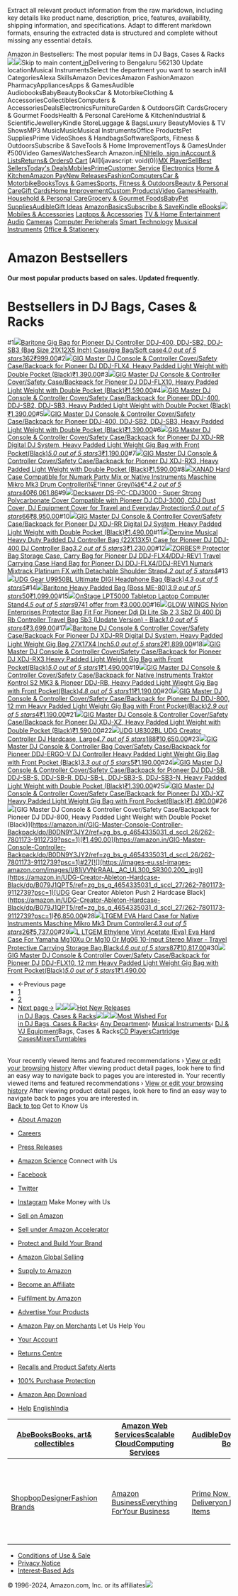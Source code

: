 Extract all relevant product information from the raw markdown, including key details like product name, description, price, features, availability, shipping information, and specifications. Adapt to different markdown formats, ensuring the extracted data is structured and complete without missing any essential details.

Amazon.in Bestsellers: The most popular items in DJ Bags, Cases & Racks![](//fls-eu.amazon.in/1/batch/1/OP/A21TJRUUN4KGV:262-7801173-9112739:G8VQETQ20NC9QJ04YKRQ$uedata=s:%2Frd%2Fuedata%3Fstaticb%26id%3DG8VQETQ20NC9QJ04YKRQ:0)![](https://m.media-amazon.com/images/G/31/gno/sprites/nav-sprite-global-1x-reorg-privacy._CB541718031_.png)Skip to main content[.in](/ref=nav_logo)Delivering to Bengaluru 562130  Update locationMusical InstrumentsSelect the department you want to search inAll CategoriesAlexa SkillsAmazon DevicesAmazon FashionAmazon PharmacyAppliancesApps & GamesAudible AudiobooksBabyBeautyBooksCar & MotorbikeClothing & AccessoriesCollectiblesComputers & AccessoriesDealsElectronicsFurnitureGarden & OutdoorsGift CardsGrocery & Gourmet FoodsHealth & Personal CareHome & KitchenIndustrial & ScientificJewelleryKindle StoreLuggage & BagsLuxury BeautyMovies & TV ShowsMP3 MusicMusicMusical InstrumentsOffice ProductsPet SuppliesPrime VideoShoes & HandbagsSoftwareSports, Fitness & OutdoorsSubscribe & SaveTools & Home ImprovementToys & GamesUnder ₹500Video GamesWatchesSearch Amazon.in[EN](/customer-preferences/edit?ie=UTF8&preferencesReturnUrl=%2F&ref_=topnav_lang)[Hello, sign inAccount & Lists](https://www.amazon.in/ap/signin?openid.pape.max_auth_age=0&openid.return_to=https%3A%2F%2Fwww.amazon.in%2Fgp%2Fbestsellers%2Fmusical-instruments%2F4654335031%2Fref%3Dzg_bs_nav_musical-instruments_2_4654316031%2F%3Fie%3DUTF8%26ref_%3Dnav_ya_signin&openid.identity=http%3A%2F%2Fspecs.openid.net%2Fauth%2F2.0%2Fidentifier_select&openid.assoc_handle=inflex&openid.mode=checkid_setup&openid.claimed_id=http%3A%2F%2Fspecs.openid.net%2Fauth%2F2.0%2Fidentifier_select&openid.ns=http%3A%2F%2Fspecs.openid.net%2Fauth%2F2.0)[Returns& Orders](/gp/css/order-history?ref_=nav_orders_first)[0 Cart](/gp/cart/view.html?ref_=nav_cart) [All](javascript: void(0))[MX Player](/minitv?ref_=nav_avod_desktop_topnav)[Sell](/b/32702023031?node=32702023031&ld=AZINSOANavDesktop_T3&ref_=nav_cs_sell_T3)[Best Sellers](/gp/bestsellers/?ref_=nav_cs_bestsellers)[Today's Deals](/deals?ref_=nav_cs_gb)[Mobiles](/mobile-phones/b/?ie=UTF8&node=1389401031&ref_=nav_cs_mobiles)[Prime](/prime?ref_=nav_cs_primelink_nonmember)[Customer Service](/gp/help/customer/display.html?nodeId=200507590&ref_=nav_cs_help) [Electronics](/electronics/b/?ie=UTF8&node=976419031&ref_=nav_cs_electronics) [Home & Kitchen](/Home-Kitchen/b/?ie=UTF8&node=976442031&ref_=nav_cs_home)[Amazon Pay](/gp/sva/dashboard?ref_=nav_cs_apay)[New Releases](/gp/new-releases/?ref_=nav_cs_newreleases)[Fashion](/gp/browse.html?node=6648217031&ref_=nav_cs_fashion)[Computers](/computers-and-accessories/b/?ie=UTF8&node=976392031&ref_=nav_cs_pc)[Car & Motorbike](/Car-Motorbike-Store/b/?ie=UTF8&node=4772060031&ref_=nav_cs_automotive)[Books](/Books/b/?ie=UTF8&node=976389031&ref_=nav_cs_books)[Toys & Games](/Toys-Games/b/?ie=UTF8&node=1350380031&ref_=nav_cs_toys)[Sports, Fitness & Outdoors](/Sports/b/?ie=UTF8&node=1984443031&ref_=nav_cs_sports)[Beauty & Personal Care](/beauty/b/?ie=UTF8&node=1355016031&ref_=nav_cs_beauty)[Gift Cards](/gift-card-store/b/?ie=UTF8&node=3704982031&ref_=nav_cs_gc)[Home Improvement](/Home-Improvement/b/?ie=UTF8&node=4286640031&ref_=nav_cs_hi)[Custom Products](/Amazon-Custom/b/?ie=UTF8&node=32615889031&ref_=nav_cs_custom)[Video Games](/video-games/b/?ie=UTF8&node=976460031&ref_=nav_cs_video_games)[Health, Household & Personal Care](/health-and-personal-care/b/?ie=UTF8&node=1350384031&ref_=nav_cs_hpc)[Grocery & Gourmet Foods](/Gourmet-Specialty-Foods/b/?ie=UTF8&node=2454178031&ref_=nav_cs_grocery)[Baby](/Baby/b/?ie=UTF8&node=1571274031&ref_=nav_cs_baby)[Pet Supplies](/Pet-Supplies/b/?ie=UTF8&node=2454181031&ref_=nav_cs_pets)[Audible](/Audible-Books-and-Originals/b/?ie=UTF8&node=17941593031&ref_=nav_cs_audible)[Gift Ideas](/gcx/-/gfhz/?ref_=nav_cs_giftfinder) [AmazonBasics](/b/?node=6637738031&ref_=nav_cs_amazonbasics)[Subscribe & Save](/auto-deliveries/landing?ref_=nav_cs_sns)[Kindle eBooks](/Kindle-eBooks/b/?ie=UTF8&node=1634753031&ref_=nav_cs_kindle_books)[![](https://m.media-amazon.com/images/G/31/img18/Electronics/Megamenu/Megamenu_Electronics_top._CB485947327_.png)](/electronics/b/?ie=UTF8&node=976419031&ref_=topnav_storetab_top_elec_mega) [Mobiles & Accessories](/b/?_encoding=UTF8&node=1389401031&ref_=sv_top_elec_mega_1)  [Laptops & Accessories](/b/?_encoding=UTF8&node=976392031&ref_=sv_top_elec_mega_2)  [TV & Home Entertainment](/b/?_encoding=UTF8&node=1389375031&ref_=sv_top_elec_mega_3)  [Audio](/b/?_encoding=UTF8&node=1389335031&ref_=sv_top_elec_mega_4)  [Cameras](/b/?_encoding=UTF8&node=1388977031&ref_=sv_top_elec_mega_5)  [Computer Peripherals](/b/?_encoding=UTF8&node=1375248031&ref_=sv_top_elec_mega_6)  [Smart Technology](/b/?_encoding=UTF8&node=13773797031&ref_=sv_top_elec_mega_7)  [Musical Instruments](/b/?_encoding=UTF8&node=3677697031&ref_=sv_top_elec_mega_8)  [Office & Stationery](/b/?_encoding=UTF8&node=2454172031&ref_=sv_top_elec_mega_9) 

Amazon Bestsellers
==================

#### Our most popular products based on sales. Updated frequently.

Bestsellers in DJ Bags, Cases & Racks
=====================================

#1[![](https://images-eu.ssl-images-amazon.com/images/I/91GOGM-4pHL._AC_UL300_SR300,200_.jpg)](https://amazon.in/Baritone-Pioneer-Controller-DDJ-400-21X13X4/dp/B07H85FSY3/ref=zg_bs_g_4654335031_d_sccl_1/262-7801173-9112739?psc=1)[Baritone Gig Bag for Pioneer DJ Controller DDJ-400, DDJ-SB2, DDJ-SB3 (Bag Size 21X12X5 Inch) Case/gig Bag/Soft case](https://amazon.in/Baritone-Pioneer-Controller-DDJ-400-21X13X4/dp/B07H85FSY3/ref=zg_bs_g_4654335031_d_sccl_1/262-7801173-9112739?psc=1)[*4.0 out of 5 stars*362](/product-reviews/B07H85FSY3/ref=zg_bs_g_4654335031_d_sccl_1_cr/262-7801173-9112739)[₹999.00](/Baritone-Pioneer-Controller-DDJ-400-21X13X4/dp/B07H85FSY3/ref=zg_bs_g_4654335031_d_sccl_1/262-7801173-9112739?psc=1)#2[![](https://images-eu.ssl-images-amazon.com/images/I/710mWq2GyuL._AC_UL300_SR300,200_.jpg)](https://amazon.in/GIG-Master-Controller-Backpack-DDJ-FLX4/dp/B0DN9WSMFD/ref=zg_bs_g_4654335031_d_sccl_2/262-7801173-9112739?psc=1)[GIG Master DJ Console & Controller Cover/Safety Case/Backpack for Pioneer DJ DDJ-FLX4, Heavy Padded Light Weight with Double Pocket (Black)](/GIG-Master-Controller-Backpack-DDJ-FLX4/dp/B0DN9WSMFD/ref=zg_bs_g_4654335031_d_sccl_2/262-7801173-9112739?psc=1)[₹1,390.00](/GIG-Master-Controller-Backpack-DDJ-FLX4/dp/B0DN9WSMFD/ref=zg_bs_g_4654335031_d_sccl_2/262-7801173-9112739?psc=1)#3[![](https://images-eu.ssl-images-amazon.com/images/I/710mWq2GyuL._AC_UL300_SR300,200_.jpg)](/GIG-Master-Controller-Backpack-DDJ-FLX10/dp/B0DN9VM5QM/ref=zg_bs_g_4654335031_d_sccl_3/262-7801173-9112739?psc=1)[GIG Master DJ Console & Controller Cover/Safety Case/Backpack for Pioneer DJ DDJ-FLX10, Heavy Padded Light Weight with Double Pocket (Black)](https://amazon.in/GIG-Master-Controller-Backpack-DDJ-FLX10/dp/B0DN9VM5QM/ref=zg_bs_g_4654335031_d_sccl_3/262-7801173-9112739?psc=1)[₹1,590.00](/GIG-Master-Controller-Backpack-DDJ-FLX10/dp/B0DN9VM5QM/ref=zg_bs_g_4654335031_d_sccl_3/262-7801173-9112739?psc=1)#4[![](https://images-eu.ssl-images-amazon.com/images/I/710mWq2GyuL._AC_UL300_SR300,200_.jpg)](/GIG-Master-Console-Controller-Backpack/dp/B0DN9WC6M9/ref=zg_bs_g_4654335031_d_sccl_4/262-7801173-9112739?psc=1)[GIG Master DJ Console & Controller Cover/Safety Case/Backpack for Pioneer DDJ-400, DDJ-SB2, DDJ-SB3, Heavy Padded Light Weight with Double Pocket (Black)](https:amazon.in/GIG-Master-Console-Controller-Backpack/dp/B0DN9WC6M9/ref=zg_bs_g_4654335031_d_sccl_4/262-7801173-9112739?psc=1)[₹1,390.00](https://amazon.in/GIG-Master-Console-Controller-Backpack/dp/B0DN9WC6M9/ref=zg_bs_g_4654335031_d_sccl_4/262-7801173-9112739?psc=1)#5[![](https://images-eu.ssl-images-amazon.com/images/I/710mWq2GyuL._AC_UL300_SR300,200_.jpg)](/Master-Pioneer-DDJ-400-DDJ-SB2-DDJ-SB3/dp/B0DN5YLZGC/ref=zg_bs_g_4654335031_d_sccl_5/262-7801173-9112739?psc=1)[GIG Master DJ Console & Controller Cover/Safety Case/Backpack for Pioneer DDJ-400, DDJ-SB2, DDJ-SB3, Heavy Padded Light Weight with Double Pocket (Black)](https:amazon.in/Master-Pioneer-DDJ-400-DDJ-SB2-DDJ-SB3/dp/B0DN5YLZGC/ref=zg_bs_g_4654335031_d_sccl_5/262-7801173-9112739?psc=1)[₹1,390.00](/Master-Pioneer-DDJ-400-DDJ-SB2-DDJ-SB3/dp/B0DN5YLZGC/ref=zg_bs_g_4654335031_d_sccl_5/262-7801173-9112739?psc=1)#6[![](https://images-eu.ssl-images-amazon.com/images/I/61mVoCgl8nL._AC_UL300_SR300,200_.jpg)](/Master-Pioneer-XDJ-RR-Digital-System/dp/B07X6NL3P6/ref=zg_bs_g_4654335031_d_sccl_6/262-7801173-9112739?psc=1)[GIG Master DJ Console & Controller Cover/Safety Case/Backpack for Pioneer DJ XDJ-RR Digital DJ System, Heavy Padded Light Weight Gig Bag with Front Pocket(Black)](https:amazon.in/Master-Pioneer-XDJ-RR-Digital-System/dp/B07X6NL3P6/ref=zg_bs_g_4654335031_d_sccl_6/262-7801173-9112739?psc=1)[*5.0 out of 5 stars*3](https://amazon.in/product-reviews/B07X6NL3P6/ref=zg_bs_g_4654335031_d_sccl_6_cr/262-7801173-9112739)[₹1,190.00](/Master-Pioneer-XDJ-RR-Digital-System/dp/B07X6NL3P6/ref=zg_bs_g_4654335031_d_sccl_6/262-7801173-9112739?psc=1)#7[![](https://images-eu.ssl-images-amazon.com/images/I/710mWq2GyuL._AC_UL300_SR300,200_.jpg)](/GIG-Master-Console-Controller-Backpack/dp/B0DN9X7HNB/ref=zg_bs_g_4654335031_d_sccl_7/262-7801173-9112739?psc=1)[GIG Master DJ Console & Controller Cover/Safety Case/Backpack for Pioneer DJ XDJ-RX3, Heavy Padded Light Weight with Double Pocket (Black)](https://amazon.in/GIG-Master-Console-Controller-Backpack/dp/B0DN9X7HNB/ref=zg_bs_g_4654335031_d_sccl_7/262-7801173-9112739?psc=1)[₹1,590.00](https://amazon.in/GIG-Master-Console-Controller-Backpack/dp/B0DN9X7HNB/ref=zg_bs_g_4654335031_d_sccl_7/262-7801173-9112739?psc=1)#8[![](https://images-eu.ssl-images-amazon.com/images/I/71YyPH39T8L._AC_UL300_SR300,200_.jpg)](/XANAD-Pioneer-Controller-Protective-Carrying/dp/B08H1ZG6Y8/ref=zg_bs_g_4654335031_d_sccl_8/262-7801173-9112739?psc=1)[XANAD Hard Case Compatible for Numark Party Mix or Native Instruments Maschine Mikro Mk3 Drum Controllerï¼Ë†Inner Greyï¼â€°](https://amazon.in/XANAD-Pioneer-Controller-Protective-Carrying/dp/B08H1ZG6Y8/ref=zg_bs_g_4654335031_d_sccl_8/262-7801173-9112739?psc=1)[*4.2 out of 5 stars*40](https://amazon.in/product-reviews/B08H1ZG6Y8/ref=zg_bs_g_4654335031_d_sccl_8_cr/262-7801173-9112739)[₹6,061.86](https://amazon.in/XANAD-Pioneer-Controller-Protective-Carrying/dp/B08H1ZG6Y8/ref=zg_bs_g_4654335031_d_sccl_8/262-7801173-9112739?psc=1)#9[![](https://images-eu.ssl-images-amazon.com/images/I/51Yf-QtUPDL._AC_UL300_SR300,200_.jpg)](/Decksaver-Pioneer-CDJ-3000-Cover-DS-PC-CDJ3000/dp/B08PC3R5HY/ref=zg_bs_g_4654335031_d_sccl_9/262-7801173-9112739?psc=1)[Decksaver DS-PC-CDJ3000 - Super Strong Polycarbonate Cover Compatible with Pioneer DJ CDJ-3000, CDJ Dust Cover, DJ Equipment Cover for Travel and Everyday Protection](https://amazon.in/Decksaver-Pioneer-CDJ-3000-Cover-DS-PC-CDJ3000/dp/B08PC3R5HY/ref=zg_bs_g_4654335031_d_sccl_9/262-7801173-9112739?psc=1)[*5.0 out of 5 stars*66](https://amazon.in/product-reviews/B08PC3R5HY/ref=zg_bs_g_4654335031_d_sccl_9_cr/262-7801173-9112739)[₹8,950.00](https://amazon.in/Decksaver-Pioneer-CDJ-3000-Cover-DS-PC-CDJ3000/dp/B08PC3R5HY/ref=zg_bs_g_4654335031_d_sccl_9/262-7801173-9112739?psc=1)#10[![](https://images-eu.ssl-images-amazon.com/images/I/710mWq2GyuL._AC_UL300_SR300,200_.jpg)](https://amazon.in/GIG-Master-Console-Controller-Backpack/dp/B0DN9SYPGM/ref=zg_bs_g_4654335031_d_sccl_10/262-7801173-9112739?psc=1)[GIG Master DJ Console & Controller Cover/Safety Case/Backpack for Pioneer DJ XDJ-RR Digital DJ System, Heavy Padded Light Weight with Double Pocket (Black)](https://amazon.in/GIG-Master-Console-Controller-Backpack/dp/B0DN9SYPGM/ref=zg_bs_g_4654335031_d_sccl_10/262-7801173-9112739?psc=1)[₹1,490.00](https://amazon.in/GIG-Master-Console-Controller-Backpack/dp/B0DN9SYPGM/ref=zg_bs_g_4654335031_d_sccl_10/262-7801173-9112739?psc=1)#11[![](https://images-eu.ssl-images-amazon.com/images/I/611mn5Kqk3L._AC_UL300_SR300,200_.jpg)](https://amazon.in/Denvine-Musical-Controller-22X13X5-Pioneer/dp/B0C1T4V4FT/ref=zg_bs_g_4654335031_d_sccl_11/262-7801173-9112739?psc=1)[Denvine Musical Heavy Duty Padded DJ Controller Bag (22X13X5) Case for Pioneer DJ DDJ-400 DJ Controller Bag](https://amazon.in/Denvine-Musical-Controller-22X13X5-Pioneer/dp/B0C1T4V4FT/ref=zg_bs_g_4654335031_d_sccl_11/262-7801173-9112739?psc=1)[*3.2 out of 5 stars*3](https://amazon.in/product-reviews/B0C1T4V4FT/ref=zg_bs_g_4654335031_d_sccl_11_cr/262-7801173-9112739)[₹1,230.00](https://amazon.in/Denvine-Musical-Controller-22X13X5-Pioneer/dp/B0C1T4V4FT/ref=zg_bs_g_4654335031_d_sccl_11/262-7801173-9112739?psc=1)#12[![](https://images-eu.ssl-images-amazon.com/images/I/61krzw+t3IL._AC_UL300_SR300,200_.jpg)](https://amazon.in/DDJ-FLX4-DDJ-REV1-Carrying-Mixtrack-Detachable/dp/B0CJ92WQ1H/ref=zg_bs_g_4654335031_d_sccl_12/262-7801173-9112739?psc=1)[ZORBES® Protector Bag Storage Case, Carry Bag for Pioneer DJ DDJ-FLX4/DDJ-REV1 Travel Carrying Case Hand Bag for Pioneer DJ DDJ-FLX4/DDJ-REV1 Numark Mixtrack Platinum FX with Detachable Shoulder Strap](https://amazon.in/DDJ-FLX4-DDJ-REV1-Carrying-Mixtrack-Detachable/dp/B0CJ92WQ1H/ref=zg_bs_g_4654335031_d_sccl_12/262-7801173-9112739?psc=1)[*4.2 out of 5 stars*4](https://amazon.in/product-reviews/B0CJ92WQ1H/ref=zg_bs_g_4654335031_d_sccl_12_cr/262-7801173-9112739)#13[![](https://images-eu.ssl-images-amazon.com/images/I/716ZbUGJZSL._AC_UL300_SR300,200_.jpg)](https://amazon.in/UDG-Ultimate-DIGI-Headphone-Black/dp/B079J4VRM8/ref=zg_bs_g_4654335031_d_sccl_13/262-7801173-9112739?psc=1)[UDG Gear U9950BL Ultimate DIGI Headphone Bag (Black)](https://amazon.in/UDG-Ultimate-DIGI-Headphone-Black/dp/B079J4VRM8/ref=zg_bs_g_4654335031_d_sccl_13/262-7801173-9112739?psc=1)[*4.3 out of 5 stars*5](https://amazon.in/product-reviews/B079J4VRM8/ref=zg_bs_g_4654335031_d_sccl_13_cr/262-7801173-9112739)#14[![](https://images-eu.ssl-images-amazon.com/images/I/91GOGM-4pHL._AC_UL300_SR300,200_.jpg)](https://amazon.in/Baritone-Guitar-Multi-effects-Padded-5inches/dp/B079NCBTRJ/ref=zg_bs_g_4654335031_d_sccl_14/262-7801173-9112739?psc=1)[Baritone Heavy Padded Bag (Boss ME-80)](https://amazon.in/Baritone-Guitar-Multi-effects-Padded-5inches/dp/B079NCBTRJ/ref=zg_bs_g_4654335031_d_sccl_14/262-7801173-9112739?psc=1)[*3.9 out of 5 stars*50](https://amazon.in/product-reviews/B079NCBTRJ/ref=zg_bs_g_4654335031_d_sccl_14_cr/262-7801173-9112739)[₹1,099.00](https://amazon.in/Baritone-Guitar-Multi-effects-Padded-5inches/dp/B079NCBTRJ/ref=zg_bs_g_4654335031_d_sccl_14/262-7801173-9112739?psc=1)#15[![](https://images-eu.ssl-images-amazon.com/images/I/51YWCDXTIQL._AC_UL300_SR300,200_.jpg)](https://amazon.in/On-Stage-LPT5000-Laptop-Computer-Stand/dp/B001AYONXU/ref=zg_bs_g_4654335031_d_sccl_15/262-7801173-9112739?psc=1)[OnStage LPT5000 Tabletop Laptop Computer Stand](https://amazon.in/On-Stage-LPT5000-Laptop-Computer-Stand/dp/B001AYONXU/ref=zg_bs_g_4654335031_d_sccl_15/262-7801173-9112739?psc=1)[*4.5 out of 5 stars*974](https://amazon.in/product-reviews/B001AYONXU/ref=zg_bs_g_4654335031_d_sccl_15_cr/262-7801173-9112739)[1 offer from ₹3,000.00](https://amazon.in/On-Stage-LPT5000-Laptop-Computer-Stand/dp/B001AYONXU/ref=zg_bs_g_4654335031_d_sccl_15/262-7801173-9112739?psc=1)#16[![](https://images-eu.ssl-images-amazon.com/images/I/6169eoq8i4L._AC_UL300_SR300,200_.jpg)](/Enterprises-Protector-Pioneer-Controller-Version/dp/B0C1T1GGVV/ref=zg_bs_g_4654335031_d_sccl_16/262-7801173-9112739?psc=1)[GLOW WINGS Nylon Enterprises Protector Bag Fit For Pioneer Ddj Dj Lite Sb 2 3 Sb2 Dj 400 Dj Rb Controller Travel Bag Sb3 (Update Version) - Black](https://amazon.in/Enterprises-Protector-Pioneer-Controller-Version/dp/B0C1T1GGVV/ref=zg_bs_g_4654335031_d_sccl_16/262-7801173-9112739?psc=1)[*1.0 out of 5 stars*4](https://amazon.in/product-reviews/B0C1T1GGVV/ref=zg_bs_g_4654335031_d_sccl_16_cr/262-7801173-9112739)[₹3,699.00](https://amazon.in/Enterprises-Protector-Pioneer-Controller-Version/dp/B0C1T1GGVV/ref=zg_bs_g_4654335031_d_sccl_16/262-7801173-9112739?psc=1)#17[![](https://images-eu.ssl-images-amazon.com/images/I/81NjalS7kdL._AC_UL300_SR300,200_.jpg)](https://amazon.in/Baritone-Console-Controller-Backpack-Pioneer/dp/B07YSM8FZH/ref=zg_bs_g_4654335031_d_sccl_17/262-7801173-9112739?psc=1)[Baritone DJ Console & Controller Cover/Safety Case/Backpack For Pioneer DJ XDJ-RR Digital DJ System, Heavy Padded Light Weight Gig Bag 27X17X4 Inch](https://amazon.in/Baritone-Console-Controller-Backpack-Pioneer/dp/B07YSM8FZH/ref=zg_bs_g_4654335031_d_sccl_17/262-7801173-9112739?psc=1)[*5.0 out of 5 stars*2](https://amazon.in/product-reviews/B07YSM8FZH/ref=zg_bs_g_4654335031_d_sccl_17_cr/262-7801173-9112739)[₹1,899.00](https://amazon.in/Baritone-Console-Controller-Backpack-Pioneer/dp/B07YSM8FZH/ref=zg_bs_g_4654335031_d_sccl_17/262-7801173-9112739?psc=1)#18[![](https://images-eu.ssl-images-amazon.com/images/I/61mVoCgl8nL._AC_UL300_SR300,200_.jpg)](https://amazon.in/GIG-Master-DJ-Pioneer-XDJ-RX3/dp/B0D69W9FGB/ref=zg_bs_g_4654335031_d_sccl_18/262-7801173-9112739?psc=1)[GIG Master DJ Console & Controller Cover/Safety Case/Backpack for Pioneer DJ XDJ-RX3 Heavy Padded Light Weight Gig Bag with Front Pocket(Black)](https://amazon.in/GIG-Master-DJ-Pioneer-XDJ-RX3/dp/B0D69W9FGB/ref=zg_bs_g_4654335031_d_sccl_18/262-7801173-9112739?psc=1)[*5.0 out of 5 stars*1](https://amazon.in/product-reviews/B0D69W9FGB/ref=zg_bs_g_4654335031_d_sccl_18_cr/262-7801173-9112739)[₹1,490.00](https://amazon.in/GIG-Master-DJ-Pioneer-XDJ-RX3/dp/B0D69W9FGB/ref=zg_bs_g_4654335031_d_sccl_18/262-7801173-9112739?psc=1)#19[![](https://images-eu.ssl-images-amazon.com/images/I/81cvO9zWpBL._AC_UL300_SR300,200_.jpg)](https://amazon.in/GIG-Master-DJ-Pioneer-XDJ-RX3/dp/B0D69W9FGB/ref=zg_bs_g_4654335031_d_sccl_18/262-7801173-9112739?psc=1/GIG-Master-Native-Traktor-Kontrol/dp/B07X98LP2T/ref=zg_bs_g_4654335031_d_sccl_19/262-7801173-9112739?psc=1)[GIG Master DJ Console & Controller Cover/Safety Case/Backpack for Native Instruments Traktor Kontrol S2 MK3 & Pioneer DDJ-RB, Heavy Padded Light Wieght Gig Bag with Front Pocket(Black)](https://amazon.in/GIG-Master-Native-Traktor-Kontrol/dp/B07X98LP2T/ref=zg_bs_g_4654335031_d_sccl_19/262-7801173-9112739?psc=1)[*4.8 out of 5 stars*11](https://amazon.in/product-reviews/B07X98LP2T/ref=zg_bs_g_4654335031_d_sccl_19_cr/262-7801173-9112739)[₹1,190.00](https://amazon.in/GIG-Master-Native-Traktor-Kontrol/dp/B07X98LP2T/ref=zg_bs_g_4654335031_d_sccl_19/262-7801173-9112739?psc=1)#20[![](https://images-eu.ssl-images-amazon.com/images/I/61mVoCgl8nL._AC_UL300_SR300,200_.jpg)](https://amazon.in/GIG-Master-DJ-Pioneer-DDJ-800/dp/B07X9CSVCT/ref=zg_bs_g_4654335031_d_sccl_20/262-7801173-9112739?psc=1)[GIG Master DJ Console & Controller Cover/Safety Case/Backpack for Pioneer DJ DDJ-800, 12 mm Heavy Padded Light Weight Gig Bag with Front Pocket(Black)](https://amazon.in/GIG-Master-DJ-Pioneer-DDJ-800/dp/B07X9CSVCT/ref=zg_bs_g_4654335031_d_sccl_20/262-7801173-9112739?psc=1)[*2.9 out of 5 stars*4](https://amazon.in/product-reviews/B07X9CSVCT/ref=zg_bs_g_4654335031_d_sccl_20_cr/262-7801173-9112739)[₹1,190.00](https://amazon.in/GIG-Master-DJ-Pioneer-DDJ-800/dp/B07X9CSVCT/ref=zg_bs_g_4654335031_d_sccl_20/262-7801173-9112739?psc=1)#21[![](https://images-eu.ssl-images-amazon.com/images/I/710mWq2GyuL._AC_UL300_SR300,200_.jpg)](https://amazon.in/GIG-Master-Console-Controller-Backpack/dp/B0DN9VYK9X/ref=zg_bs_g_4654335031_d_sccl_21/262-7801173-9112739?psc=1)[GIG Master DJ Console & Controller Cover/Safety Case/Backpack for Pioneer DJ XDJ-XZ, Heavy Padded Light Weight with Double Pocket (Black)](https://amazon.in/GIG-Master-Console-Controller-Backpack/dp/B0DN9VYK9X/ref=zg_bs_g_4654335031_d_sccl_21/262-7801173-9112739?psc=1)[₹1,590.00](https://amazon.in/GIG-Master-Console-Controller-Backpack/dp/B0DN9VYK9X/ref=zg_bs_g_4654335031_d_sccl_21/262-7801173-9112739?psc=1)#22[![](https://images-eu.ssl-images-amazon.com/images/I/61kAMoCAweL._AC_UL300_SR300,200_.jpg)](https://amazon.in/UDG-Creator-Controller-Hardcase-U8302BL/dp/B00MXU0IHU/ref=zg_bs_g_4654335031_d_sccl_22/262-7801173-9112739?psc=1)[UDG U8302BL UDG Creator Controller DJ Hardcase, Large](https://amazon.in/UDG-Creator-Controller-Hardcase-U8302BL/dp/B00MXU0IHU/ref=zg_bs_g_4654335031_d_sccl_22/262-7801173-9112739?psc=1)[*4.7 out of 5 stars*188](https://amazon.in/product-reviews/B00MXU0IHU/ref=zg_bs_g_4654335031_d_sccl_22_cr/262-7801173-9112739)[₹10,650.00](https://amazon.in/UDG-Creator-Controller-Hardcase-U8302BL/dp/B00MXU0IHU/ref=zg_bs_g_4654335031_d_sccl_22/262-7801173-9112739?psc=1)#23[![](https://images-eu.ssl-images-amazon.com/images/I/81cvO9zWpBL._AC_UL300_SR300,200_.jpg)](https://amazon.in/GIG-Master-Controller-Pioneer-DDJ-ERGO-V/dp/B07X88SVMN/ref=zg_bs_g_4654335031_d_sccl_23/262-7801173-9112739?psc=1)[GIG Master DJ Console & Controller Bag Cover/Safety Case/Backpack for Pioneer DDJ-ERGO-V DJ Controller Heavy Padded Light Weight Gig Bag with Front Pocket (Black)](https://amazon.in/GIG-Master-Controller-Pioneer-DDJ-ERGO-V/dp/B07X88SVMN/ref=zg_bs_g_4654335031_d_sccl_23/262-7801173-9112739?psc=1)[*3.3 out of 5 stars*5](https://amazon.in/product-reviews/B07X88SVMN/ref=zg_bs_g_4654335031_d_sccl_23_cr/262-7801173-9112739)[₹1,190.00](https://amazon.in/GIG-Master-Controller-Pioneer-DDJ-ERGO-V/dp/B07X88SVMN/ref=zg_bs_g_4654335031_d_sccl_23/262-7801173-9112739?psc=1)#24[![](https://images-eu.ssl-images-amazon.com/images/I/710mWq2GyuL._AC_UL300_SR300,200_.jpg)](https://amazon.in/GIG-Master-Controller-DDJ-SB3-S-DDJ-SB3-N/dp/B0DN9S7ZVS/ref=zg_bs_g_4654335031_d_sccl_24/262-7801173-9112739?psc=1)[GIG Master DJ Console & Controller Cover/Safety Case/Backpack for Pioneer DJ DDJ-SB, DDJ-SB-S, DDJ-SB-R, DDJ-SB-L, DDJ-SB3-S, DDJ-SB3-N, Heavy Padded Light Weight with Double Pocket (Black)](https://amazon.in/GIG-Master-Controller-DDJ-SB3-S-DDJ-SB3-N/dp/B0DN9S7ZVS/ref=zg_bs_g_4654335031_d_sccl_24/262-7801173-9112739?psc=1)[₹1,390.00](https://amazon.in/GIG-Master-Controller-DDJ-SB3-S-DDJ-SB3-N/dp/B0DN9S7ZVS/ref=zg_bs_g_4654335031_d_sccl_24/262-7801173-9112739?psc=1)#25[![](https://images-eu.ssl-images-amazon.com/images/I/61mVoCgl8nL._AC_UL300_SR300,200_.jpg)](https://amazon.in/GIG-Master-DJ-Pioneer-XDJ-XZ/dp/B0D69Y1SS2/ref=zg_bs_g_4654335031_d_sccl_25/262-7801173-9112739?psc=1)[GIG Master DJ Console & Controller Cover/Safety Case/Backpack for Pioneer DJ XDJ-XZ Heavy Padded Light Weight Gig Bag with Front Pocket(Black)](https://amazon.in/GIG-Master-DJ-Pioneer-XDJ-XZ/dp/B0D69Y1SS2/ref=zg_bs_g_4654335031_d_sccl_25/262-7801173-9112739?psc=1)[₹1,490.00](https://amazon.in/GIG-Master-DJ-Pioneer-XDJ-XZ/dp/B0D69Y1SS2/ref=zg_bs_g_4654335031_d_sccl_25/262-7801173-9112739?psc=1)#26[![](https://images-eu.ssl-images-amazon.com/images/I/710mWq2GyuL._AC_UL300_SR300,200_.jpg)](https://amazon.in/GIG-Master-Console-Controller-Backpack/dp/B0DN9Y3JY2/ref=zg_bs_g_4654335031_d_sccl_26/262-7801173-9112739?psc=1)[GIG Master DJ Console & Controller Cover/Safety Case/Backpack for Pioneer DJ DDJ-800, Heavy Padded Light Weight with Double Pocket (Black)](https://amazon.in(/GIG-Master-Console-Controller-Backpack/dp/B0DN9Y3JY2/ref=zg_bs_g_4654335031_d_sccl_26/262-7801173-9112739?psc=1)[₹1,490.00](https://amazon.in/GIG-Master-Console-Controller-Backpack/dp/B0DN9Y3JY2/ref=zg_bs_g_4654335031_d_sccl_26/262-7801173-9112739?psc=1)#27[![](https://images-eu.ssl-images-amazon.com/images/I/81jVVNrRAAL._AC_UL300_SR300,200_.jpg)](https://amazon.in/UDG-Creator-Ableton-Hardcase-Black/dp/B079J1QPT5/ref=zg_bs_g_4654335031_d_sccl_27/262-7801173-9112739?psc=1)[UDG Gear Creator Ableton Push 2 Hardcase Black](https://amazon.in/UDG-Creator-Ableton-Hardcase-Black/dp/B079J1QPT5/ref=zg_bs_g_4654335031_d_sccl_27/262-7801173-9112739?psc=1)[₹6,850.00](https://amazon.in/UDG-Creator-Ableton-Hardcase-Black/dp/B079J1QPT5/ref=zg_bs_g_4654335031_d_sccl_27/262-7801173-9112739?psc=1)#28[![](https://images-eu.ssl-images-amazon.com/images/I/71vD9NTb0xL._AC_UL300_SR300,200_.jpg)](https://amazon.in/LTGEM-Native-Instruments-Maschine-Controller/dp/B093KFCQTS/ref=zg_bs_g_4654335031_d_sccl_28/262-7801173-9112739?psc=1)[LTGEM EVA Hard Case for Native Instruments Maschine Mikro Mk3 Drum Controller](https://amazon.in/LTGEM-Native-Instruments-Maschine-Controller/dp/B093KFCQTS/ref=zg_bs_g_4654335031_d_sccl_28/262-7801173-9112739?psc=1)[*4.3 out of 5 stars*26](https://amazon.in/product-reviews/B093KFCQTS/ref=zg_bs_g_4654335031_d_sccl_28_cr/262-7801173-9112739)[₹5,737.00](https://amazon.in/LTGEM-Native-Instruments-Maschine-Controller/dp/B093KFCQTS/ref=zg_bs_g_4654335031_d_sccl_28/262-7801173-9112739?psc=1)#29[![](https://images-eu.ssl-images-amazon.com/images/I/71K+Cef7uxL._AC_UL300_SR300,200_.jpg)](https://amazon.in/LTGEM-YAMAHA-MG10XU-10-Input-Stereo/dp/B09579PXK4/ref=zg_bs_g_4654335031_d_sccl_29/262-7801173-9112739?psc=1)[L LTGEM Ethylene Vinyl Acetate (Eva) Eva Hard Case For Yamaha Mg10Xu Or Mg10 Or Mg06 10-Input Stereo Mixer - Travel Protective Carrying Storage Bag,Black](https://amazon.in/LTGEM-YAMAHA-MG10XU-10-Input-Stereo/dp/B09579PXK4/ref=zg_bs_g_4654335031_d_sccl_29/262-7801173-9112739?psc=1)[*4.6 out of 5 stars*87](https://amazon.in/product-reviews/B09579PXK4/ref=zg_bs_g_4654335031_d_sccl_29_cr/262-7801173-9112739)[₹10,817.00](https://amazon.in/LTGEM-YAMAHA-MG10XU-10-Input-Stereo/dp/B09579PXK4/ref=zg_bs_g_4654335031_d_sccl_29/262-7801173-9112739?psc=1)#30[![](https://images-eu.ssl-images-amazon.com/images/I/61mVoCgl8nL._AC_UL300_SR300,200_.jpg)](https://amazon.in/GIG-Master-DJ-Pioneer-DDJ-FLX10/dp/B0D53G6RK1/ref=zg_bs_g_4654335031_d_sccl_30/262-7801173-9112739?psc=1)[GIG Master DJ Console & Controller Cover/Safety Case/Backpack for Pioneer DJ DDJ-FLX10, 12 mm Heavy Padded Light Weight Gig Bag with Front Pocket(Black)](https://amazon.in/GIG-Master-DJ-Pioneer-DDJ-FLX10/dp/B0D53G6RK1/ref=zg_bs_g_4654335031_d_sccl_30/262-7801173-9112739?psc=1)[*5.0 out of 5 stars*1](https://amazon.in/product-reviews/B0D53G6RK1/ref=zg_bs_g_4654335031_d_sccl_30_cr/262-7801173-9112739)[₹1,490.00](https://amazon.in/GIG-Master-DJ-Pioneer-DDJ-FLX10/dp/B0D53G6RK1/ref=zg_bs_g_4654335031_d_sccl_30/262-7801173-9112739?psc=1)

* ←Previous page
* [1](/gp/bestsellers/musical-instruments/4654335031/ref=zg_bs_pg_1_musical-instruments?ie=UTF8&pg=1)
* [2](/gp/bestsellers/musical-instruments/4654335031/ref=zg_bs_pg_2_musical-instruments?ie=UTF8&pg=2)
* [Next page→](/gp/bestsellers/musical-instruments/4654335031/ref=zg_bs_pg_2_musical-instruments?ie=UTF8&pg=2)
[![](https://m.media-amazon.com/images/I/31tQ9PWNvHL.jpg)![](https://m.media-amazon.com/images/I/31tQ9PWNvHL.jpg)![](https://m.media-amazon.com/images/I/31tQ9PWNvHL.jpg)Hot New Releases  
in DJ Bags, Cases & Racks](/gp/new-releases/musical-instruments/4654335031/ref=zg_bs_tab_t_musical-instruments_bsnr)[![](https://m.media-amazon.com/images/I/41V903oYxZL.jpg)![](https://m.media-amazon.com/images/I/31e5yrl3A4L.jpg)![](https://m.media-amazon.com/images/I/41GmQyKhIpL.jpg)Most Wished For  
in DJ Bags, Cases & Racks](/gp/most-wished-for/musical-instruments/4654335031/ref=zg_bs_tab_t_musical-instruments_mw)‹ [Any Department](/gp/bestsellers/ref=zg_bs_unv_musical-instruments_0_4654335031_3)‹ [Musical Instruments](/gp/bestsellers/musical-instruments/ref=zg_bs_unv_musical-instruments_1_4654335031_2)‹ [DJ & VJ Equipment](/gp/bestsellers/musical-instruments/4654316031/ref=zg_bs_unv_musical-instruments_2_4654335031_1)Bags, Cases & Racks[CD Players](/gp/bestsellers/musical-instruments/51346629031/ref=zg_bs_nav_musical-instruments_3_4654335031)[Cartridge Cases](/gp/bestsellers/musical-instruments/51346630031/ref=zg_bs_nav_musical-instruments_3_4654335031)[Mixers](/gp/bestsellers/musical-instruments/51346632031/ref=zg_bs_nav_musical-instruments_3_4654335031)[Turntables](/gp/bestsellers/musical-instruments/51346631031/ref=zg_bs_nav_musical-instruments_3_4654335031)  

|  |
| --- |

 Your recently viewed items and featured recommendations  ›  [View or edit your browsing history](/gp/history)  After viewing product detail pages, look here to find an easy way to navigate back to pages you are interested in.  Your recently viewed items and featured recommendations  ›  [View or edit your browsing history](/gp/history)  After viewing product detail pages, look here to find an easy way to navigate back to pages you are interested in.   
 [Back to top](javascript:void(0)) Get to Know Us

* [About Amazon](https://www.aboutamazon.in/?utm_source=gateway&utm_medium=footer)
* [Careers](https://amazon.jobs)
* [Press Releases](https://press.aboutamazon.in/?utm_source=gateway&utm_medium=footer)
* [Amazon Science](https://www.amazon.science)
Connect with Us

* [Facebook](https://www.amazon.in/gp/redirect.html/ref=footer_fb?location=http://www.facebook.com/AmazonIN&token=2075D5EAC7BB214089728E2183FD391706D41E94&6)
* [Twitter](https://www.amazon.in/gp/redirect.html/ref=footer_twitter?location=http://twitter.com/AmazonIN&token=A309DFBFCB1E37A808FF531934855DC817F130B6&6)
* [Instagram](https://www.amazon.in/gp/redirect.html?location=https://www.instagram.com/amazondotin&token=264882C912E9D005CB1D9B61F12E125D5DF9BFC7&source=standards)
Make Money with Us

* [Sell on Amazon](/b/?node=2838698031&ld=AZINSOANavDesktopFooter_C&ref_=nav_footer_sell_C)
* [Sell under Amazon Accelerator](https://accelerator.amazon.in/?ref_=map_1_b2b_GW_FT)
* [Protect and Build Your Brand](https://brandservices.amazon.in/?ref=AOINABRLGNRFOOT&ld=AOINABRLGNRFOOT)
* [Amazon Global Selling](https://sell.amazon.in/grow-your-business/amazon-global-selling.html?ld=AZIN_Footer_V1&ref=AZIN_Footer_V1)
* [Supply to Amazon](https://supply.amazon.com/?ref_=footer_sta&lang=en-IN)
* [Become an Affiliate](https://affiliate-program.amazon.in/?utm_campaign=assocshowcase&utm_medium=footer&utm_source=GW&ref_=footer_assoc)
* [Fulfilment by Amazon](https://services.amazon.in/services/fulfilment-by-amazon/benefits.html/ref=az_footer_fba?ld=AWRGINFBAfooter)
* [Advertise Your Products](https://advertising.amazon.in/?ref=Amz.in)
* [Amazon Pay on Merchants](https://www.amazonpay.in/merchant)
Let Us Help You

* [Your Account](/gp/css/homepage.html?ref_=footer_ya)
* [Returns Centre](/gp/css/returns/homepage.html?ref_=footer_hy_f_4)
* [Recalls and Product Safety Alerts](https://www.amazon.in/your-product-safety-alerts?ref_=footer_bsx_ypsa)
* [100% Purchase Protection](/gp/help/customer/display.html?nodeId=201083470&ref_=footer_swc)
* [Amazon App Download](/gp/browse.html?node=6967393031&ref_=footer_mobapp)
* [Help](/gp/help/customer/display.html?nodeId=200507590&ref_=footer_gw_m_b_he)
[English](/customer-preferences/edit?ie=UTF8&preferencesReturnUrl=%2F&ref_=footer_lang)[India](/customer-preferences/country?ie=UTF8&preferencesReturnUrl=%2F&ref_=footer_icp_cp)

| [AbeBooksBooks, art& collectibles](https://www.abebooks.com/) |  | [Amazon Web ServicesScalable CloudComputing Services](https://aws.amazon.com/what-is-cloud-computing/?sc_channel=EL&sc_campaign=IN_amazonfooter) |  | [AudibleDownloadAudio Books](https://www.audible.in/) |  | [IMDbMovies, TV& Celebrities](https://www.imdb.com/) |
| --- | --- | --- | --- | --- | --- | --- |
|  |
| [ShopbopDesignerFashion Brands](https://www.shopbop.com/) |  | [Amazon BusinessEverything ForYour Business](/business?ref=footer_aingw) |  | [Prime Now 2-Hour Deliveryon Everyday Items](/now?ref=footer_amznow) |  | [Amazon Prime Music100 million songs, ad-freeOver 15 million podcast episodes](/music/prime?ref=footer_apm) |

* [Conditions of Use & Sale](/gp/help/customer/display.html?nodeId=200545940&ref_=footer_cou)
* [Privacy Notice](/gp/help/customer/display.html?nodeId=200534380&ref_=footer_privacy)
* [Interest-Based Ads](/gp/help/customer/display.html?nodeId=202075050&ref_=footer_iba)

© 1996-2024, Amazon.com, Inc. or its affiliates![](//fls-eu.amazon.in/1/batch/1/OP/A21TJRUUN4KGV:262-7801173-9112739:G8VQETQ20NC9QJ04YKRQ$uedata=s:%2Frd%2Fuedata%3Fnoscript%26id%3DG8VQETQ20NC9QJ04YKRQ:0)